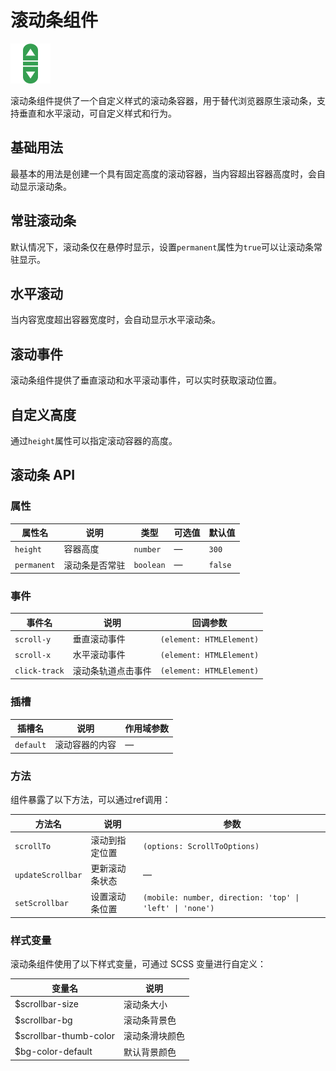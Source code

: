<script setup lang="ts">
import scrollbarBasic from '../examples/scrollbar/basic.vue'
import scrollbarPermanent from '../examples/scrollbar/permanent.vue'
import scrollbarHorizontal from '../examples/scrollbar/horizontal.vue'
import scrollbarEvents from '../examples/scrollbar/events.vue'
import scrollbarHeight from '../examples/scrollbar/height.vue'
</script>

# 滚动条组件

![滚动条组件](/components/scrollbar.png)

滚动条组件提供了一个自定义样式的滚动条容器，用于替代浏览器原生滚动条，支持垂直和水平滚动，可自定义样式和行为。

## 基础用法

最基本的用法是创建一个具有固定高度的滚动容器，当内容超出容器高度时，会自动显示滚动条。

<demo :component="scrollbarBasic" name="scrollbar" examples="basic" />

## 常驻滚动条

默认情况下，滚动条仅在悬停时显示，设置`permanent`属性为`true`可以让滚动条常驻显示。

<demo :component="scrollbarPermanent" name="scrollbar" examples="permanent" />

## 水平滚动

当内容宽度超出容器宽度时，会自动显示水平滚动条。

<demo :component="scrollbarHorizontal" name="scrollbar" examples="horizontal" />

## 滚动事件

滚动条组件提供了垂直滚动和水平滚动事件，可以实时获取滚动位置。

<demo :component="scrollbarEvents" name="scrollbar" examples="events" />

## 自定义高度

通过`height`属性可以指定滚动容器的高度。

<demo :component="scrollbarHeight" name="scrollbar" examples="height" />

## 滚动条 API

### 属性

| 属性名 | 说明 | 类型 | 可选值 | 默认值 |
|--------|------|------|--------|--------|
| `height` | 容器高度 | `number` | — | `300` |
| `permanent` | 滚动条是否常驻 | `boolean` | — | `false` |

### 事件

| 事件名 | 说明 | 回调参数 |
|--------|------|----------|
| `scroll-y` | 垂直滚动事件 | `(element: HTMLElement)` |
| `scroll-x` | 水平滚动事件 | `(element: HTMLElement)` |
| `click-track` | 滚动条轨道点击事件 | `(element: HTMLElement)` |

### 插槽

| 插槽名 | 说明 | 作用域参数 |
|--------|------|------------|
| `default` | 滚动容器的内容 | — |

### 方法

组件暴露了以下方法，可以通过ref调用：

| 方法名 | 说明 | 参数 |
|--------|------|------|
| `scrollTo` | 滚动到指定位置 | `(options: ScrollToOptions)` |
| `updateScrollbar` | 更新滚动条状态 | — |
| `setScrollbar` | 设置滚动条位置 | `(mobile: number, direction: 'top' \| 'left' \| 'none')` |

### 样式变量

滚动条组件使用了以下样式变量，可通过 SCSS 变量进行自定义：

| 变量名 | 说明 | 
|--------|------|
| $scrollbar-size | 滚动条大小 |
| $scrollbar-bg | 滚动条背景色 |
| $scrollbar-thumb-color | 滚动条滑块颜色 |
| $bg-color-default | 默认背景颜色 | 